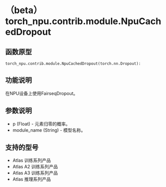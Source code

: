 # （beta）torch_npu.contrib.module.NpuCachedDropout

## 函数原型

```
torch_npu.contrib.module.NpuCachedDropout(torch.nn.Dropout):
```

## 功能说明

在NPU设备上使用FairseqDropout。

## 参数说明

- p (Float) - 元素归零的概率。
- module_name (String) - 模型名称。

## 支持的型号

- <term>Atlas 训练系列产品</term>
- <term>Atlas A2 训练系列产品</term>
- <term>Atlas A3 训练系列产品</term>
- <term>Atlas 推理系列产品</term>

